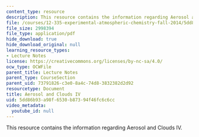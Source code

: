 ```yaml
---
content_type: resource
description: This resource contains the information regarding Aerosol and Clouds IV.
file: /courses/12-335-experimental-atmospheric-chemistry-fall-2014/5dd86b93a98f6530b87394f46fc6c6cc_MIT12_335F14_Lecture3_4.pdf
file_size: 2998394
file_type: application/pdf
hide_download: true
hide_download_original: null
learning_resource_types:
- Lecture Notes
license: https://creativecommons.org/licenses/by-nc-sa/4.0/
ocw_type: OCWFile
parent_title: Lecture Notes
parent_type: CourseSection
parent_uid: 73791826-c3e0-8a4c-74d8-3832382d2d92
resourcetype: Document
title: Aerosol and Clouds IV
uid: 5dd86b93-a98f-6530-b873-94f46fc6c6cc
video_metadata:
  youtube_id: null
---
```

This resource contains the information regarding Aerosol and Clouds IV.